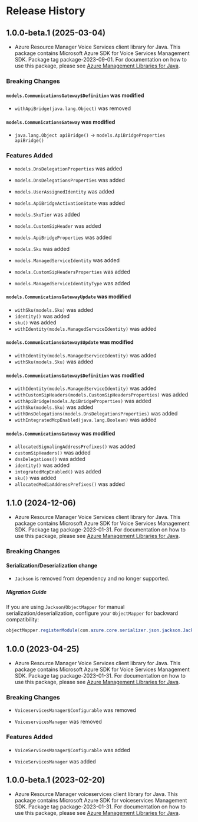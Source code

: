 # Release History

## 1.0.0-beta.1 (2025-03-04)

- Azure Resource Manager Voice Services client library for Java. This package contains Microsoft Azure SDK for Voice Services Management SDK.  Package tag package-2023-09-01. For documentation on how to use this package, please see [Azure Management Libraries for Java](https://aka.ms/azsdk/java/mgmt).

### Breaking Changes

#### `models.CommunicationsGateway$Definition` was modified

* `withApiBridge(java.lang.Object)` was removed

#### `models.CommunicationsGateway` was modified

* `java.lang.Object apiBridge()` -> `models.ApiBridgeProperties apiBridge()`

### Features Added

* `models.DnsDelegationProperties` was added

* `models.DnsDelegationsProperties` was added

* `models.UserAssignedIdentity` was added

* `models.ApiBridgeActivationState` was added

* `models.SkuTier` was added

* `models.CustomSipHeader` was added

* `models.ApiBridgeProperties` was added

* `models.Sku` was added

* `models.ManagedServiceIdentity` was added

* `models.CustomSipHeadersProperties` was added

* `models.ManagedServiceIdentityType` was added

#### `models.CommunicationsGatewayUpdate` was modified

* `withSku(models.Sku)` was added
* `identity()` was added
* `sku()` was added
* `withIdentity(models.ManagedServiceIdentity)` was added

#### `models.CommunicationsGateway$Update` was modified

* `withIdentity(models.ManagedServiceIdentity)` was added
* `withSku(models.Sku)` was added

#### `models.CommunicationsGateway$Definition` was modified

* `withIdentity(models.ManagedServiceIdentity)` was added
* `withCustomSipHeaders(models.CustomSipHeadersProperties)` was added
* `withApiBridge(models.ApiBridgeProperties)` was added
* `withSku(models.Sku)` was added
* `withDnsDelegations(models.DnsDelegationsProperties)` was added
* `withIntegratedMcpEnabled(java.lang.Boolean)` was added

#### `models.CommunicationsGateway` was modified

* `allocatedSignalingAddressPrefixes()` was added
* `customSipHeaders()` was added
* `dnsDelegations()` was added
* `identity()` was added
* `integratedMcpEnabled()` was added
* `sku()` was added
* `allocatedMediaAddressPrefixes()` was added

## 1.1.0 (2024-12-06)

- Azure Resource Manager Voice Services client library for Java. This package contains Microsoft Azure SDK for Voice Services Management SDK.  Package tag package-2023-01-31. For documentation on how to use this package, please see [Azure Management Libraries for Java](https://aka.ms/azsdk/java/mgmt).

### Breaking Changes

#### Serialization/Deserialization change

- `Jackson` is removed from dependency and no longer supported.

##### Migration Guide

If you are using `Jackson`/`ObjectMapper` for manual serialization/deserialization, configure your `ObjectMapper` for backward compatibility:
```java
objectMapper.registerModule(com.azure.core.serializer.json.jackson.JacksonJsonProvider.getJsonSerializableDatabindModule());
```

## 1.0.0 (2023-04-25)

- Azure Resource Manager Voice Services client library for Java. This package contains Microsoft Azure SDK for Voice Services Management SDK.  Package tag package-2023-01-31. For documentation on how to use this package, please see [Azure Management Libraries for Java](https://aka.ms/azsdk/java/mgmt).

### Breaking Changes

* `VoiceservicesManager$Configurable` was removed

* `VoiceservicesManager` was removed

### Features Added

* `VoiceServicesManager$Configurable` was added

* `VoiceServicesManager` was added

## 1.0.0-beta.1 (2023-02-20)

- Azure Resource Manager voiceservices client library for Java. This package contains Microsoft Azure SDK for voiceservices Management SDK.  Package tag package-2023-01-31. For documentation on how to use this package, please see [Azure Management Libraries for Java](https://aka.ms/azsdk/java/mgmt).
